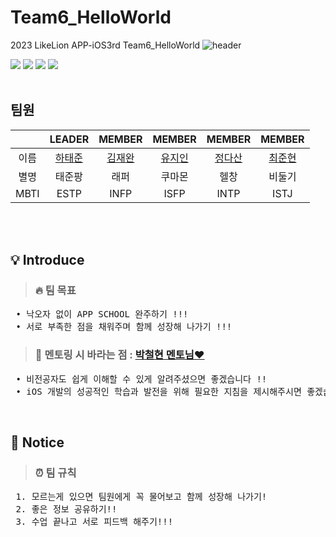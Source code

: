 # Team6_HelloWorld
 2023 LikeLion APP-iOS3rd Team6_HelloWorld
  ![header](https://capsule-render.vercel.app/api?type=waving&height=400&&text=Team6_HelloWorld%20&desc=2023%20LIKELION%20APP-IOS3rd&color=auto)


<div align="left">
	<img src="https://img.shields.io/badge/Xcode-147EFB?style=flat&logo=Xcode&logoColor=white" />
	<img src="https://img.shields.io/badge/Swift-F05138?style=flat&logo=Swift&logoColor=white" />
	<img src="https://img.shields.io/badge/GitHub-181717?style=flat&logo=GitHub&logoColor=white"/>
	<img src="https://img.shields.io/badge/Notion-000000?style=flat&logo=Notion&logoColor=white" />
</div>

<br/>
 
## 팀원

|       |LEADER|MEMBER|MEMBER|MEMBER|MEMBER|
| :---: | :---: | :---: | :---: | :---: | :---: |
|이름|  [하태준](https://github.com/htj7425)  |  [김재완](https://github.com/jaewan0091)  |  [유지인](https://github.com/youjiin0325)  |  [정다산](https://github.com/jds0024)  |  [최준현](https://github.com/jun-hyeon)  |
|별명|태준팡|래퍼|쿠마몬|헬창|비둘기|
|MBTI|ESTP|INFP|ISFP|INTP|ISTJ|

<br/> <br/> 

## 💡 Introduce
> ### 🔥 팀 목표
<pre>
 • 낙오자 없이 APP SCHOOL 완주하기 !!!
 • 서로 부족한 점을 채워주며 함께 성장해 나가기 !!!
</pre>
> ### 🤙 멘토링 시 바라는 점 : [박철현 멘토님❤️](https://github.com/blueprajna)
<pre>
 • 비전공자도 쉽게 이해할 수 있게 알려주셨으면 좋겠습니다 !!
 • iOS 개발의 성공적인 학습과 발전을 위해 필요한 지침을 제시해주시면 좋겠습니다 !!
</pre>

<br/>

## 📌 Notice
> ### ⏰ 팀 규칙
<pre>
 1. 모르는게 있으면 팀원에게 꼭 물어보고 함께 성장해 나가기!
 2. 좋은 정보 공유하기!!
 3. 수업 끝나고 서로 피드백 해주기!!! 
</pre>

